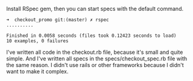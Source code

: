 Install RSpec gem, then you can start specs with the default command.

```
➜  checkout_promo git:(master) ✗ rspec
..........

Finished in 0.0058 seconds (files took 0.12423 seconds to load)
10 examples, 0 failures
```

I've written all code in the checkout.rb file, because it's small and quite simple. And I've written all specs in the specs/checkout_spec.rb file with the same reason. I didn't use rails or other frameworks because I didn't want to make it complex.
